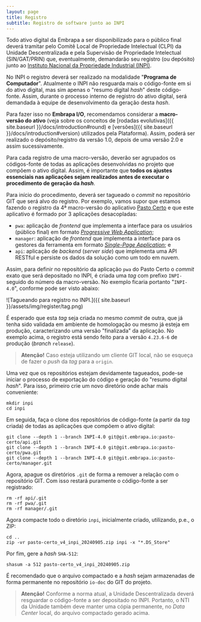 ```yaml
---
layout: page
title: Registro
subtitle: Registro de software junto ao INPI
---
```


Todo ativo digital da Embrapa a ser disponibilizado para o público final deverá tramitar pelo Comitê Local de Propriedade Intelectual (CLPI) da Unidade Descentralizada e pela Supervisão de Propriedade Intelectual (SIN/GAT/PRIN) que, eventualmente, demandarão seu registro (ou depósito) junto ao [Instituto Nacional da Propriedade Industrial (INPI)](https://www.gov.br/inpi/).

No INPI o registro deverá ser realizado na modalidade "**Programa de Computador**". Atualmente o INPI não resguarda mais o código-fonte em si do ativo digital, mas sim apenas o "resumo digital _hash_" deste código-fonte. Assim, durante o processo interno de registro do ativo digital, será demandada à equipe de desenvolvimento da geração desta _hash_.

Para fazer isso no **Embrapa I/O**, recomendamos considerar a **macro-versão do ativo** (veja sobre os conceitos de [rodadas evolutivas]({{ site.baseurl }}/docs/introduction#round) e [versões]({{ site.baseurl }}/docs/introduction#version) utilizados pela Plataforma). Assim, poderá ser realizado o depósito/registro da versão 1.0, depois de uma versão 2.0 e assim sucessivamente.

Para cada registro de uma macro-versão, deverão ser agrupados os códigos-fonte de todas as aplicações desenvolvidas no projeto que compõem o ativo digital. Assim, é importante que **todos os ajustes essenciais nas aplicações sejam realizados antes de executar o procedimento de geração da _hash_**.

Para início do procedimento, deverá ser tagueado o _commit_ no repositório GIT que será alvo do registro. Por exemplo, vamos supor que estamos fazendo o registro da 4ª macro-versão do aplicativo [Pasto Certo](https://www.infoteca.cnptia.embrapa.br/handle/doc/1166788) e que este aplicativo é formado por 3 aplicações desacopladas:

- `pwa`: aplicação de _frontend_ que implementa a interface para os usuários (público final) em formato [_Progressive Web Application_](https://web.dev/learn/pwa/progressive-web-apps);
- `manager`: aplicação de _frontend_ que implementa a interface para os gestores da ferramenta em formato [_Single-Page Application_](https://www.iugu.com/blog/single-page-applications); e
- `api`: aplicação de _backend_ (_server side_) que implementa uma API RESTful e persiste os dados da solução como um todo em nuvem.

Assim, para definir no repositório da aplicação `pwa` do Pasto Certo o _commit_ exato que será depositado no INPI, é criada uma _tag_ com prefixo `INPI-` seguido do número da macro-versão. No exemplo ficaria portanto "`INPI-4.0`", conforme pode ser visto abaixo:

![Tagueando para registro no INPI.]({{ site.baseurl }}/assets/img/register/tag.png)

É esperado que esta _tag_ seja criada no mesmo _commit_ de outra, que já tenha sido validada em ambiente de homologação ou mesmo já esteja em produção, caracterizando uma versão "finalizada" da aplicação. No exemplo acima, o registro está sendo feito para a versão `4.23.6-6` de produção (_branch_ `release`).

> **Atenção!** Caso esteja utilizando um cliente GIT local, não se esqueça de fazer o _push_ da _tag_ para a `origin`.

Uma vez que os repositórios estejam devidamente tagueados, pode-se iniciar o processo de exportação do código e geração do "resumo digital _hash_". Para isso, primeiro crie um novo diretório onde achar mais conveniente:

```
mkdir inpi
cd inpi
```

Em seguida, faça o clone dos repositórios de código-fonte (a partir da _tag_ criada) de todas as aplicações que compõem o ativo digital:

```
git clone --depth 1 --branch INPI-4.0 git@git.embrapa.io:pasto-certo/api.git
git clone --depth 1 --branch INPI-4.0 git@git.embrapa.io:pasto-certo/pwa.git
git clone --depth 1 --branch INPI-4.0 git@git.embrapa.io:pasto-certo/manager.git
```

Agora, apague os diretórios `.git` de forma a remover a relação com o repositório GIT. Com isso restará puramente o código-fonte a ser registrado:

```
rm -rf api/.git
rm -rf pwa/.git
rm -rf manager/.git
```

Agora compacte todo o diretório `inpi`, inicialmente criado, utilizando, p.e., o ZIP:

```
cd ..
zip -vr pasto-certo_v4_inpi_20240905.zip inpi -x "*.DS_Store"
```

Por fim, gere a _hash_ `SHA-512`:

```
shasum -a 512 pasto-certo_v4_inpi_20240905.zip
```

É recomendado que o arquivo compactado e a _hash_ sejam armazenadas de forma permanente no repositório `io-doc` do GIT do projeto.

> **Atenção!** Conforme a norma atual, a Unidade Descentralizada deverá resguardar o código-fonte a ser depositado no INPI. Portanto, o NTI da Unidade também deve manter uma cópia permanente, no _Data Center_ local, do arquivo compactado gerado acima.
